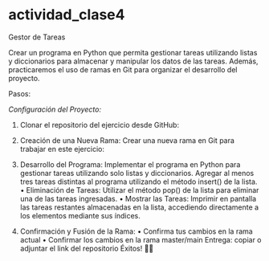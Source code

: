 # actividad_clase4
Gestor de Tareas

Crear un programa en Python que permita gestionar tareas utilizando listas y diccionarios para almacenar y manipular los datos de las tareas. Además, practicaremos el uso de ramas en Git para organizar el desarrollo del proyecto.


Pasos:

*Configuración del Proyecto:*

1. Clonar el repositorio del ejercicio desde GitHub:

2. Creación de una Nueva Rama:
Crear una nueva rama en Git para trabajar en este ejercicio:

3. Desarrollo del Programa:
Implementar el programa en Python para gestionar tareas utilizando solo listas y diccionarios.
Agregar al menos tres tareas distintas al programa utilizando el método insert() de la lista.
•	 Eliminación de Tareas:
Utilizar el método pop() de la lista para eliminar una de las tareas ingresadas.
•	 Mostrar las Tareas:
Imprimir en pantalla las tareas restantes almacenadas en la lista, accediendo directamente a los elementos mediante sus índices.
4. Confirmación y Fusión de la Rama:
•	 Confirma tus cambios en la rama actual
•	 Confirmar los cambios en la rama master/main
Entrega: copiar o adjuntar el link del repositorio
Éxitos! 💪🐍


